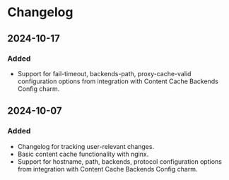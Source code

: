 # Changelog

## 2024-10-17

### Added

- Support for fail-timeout, backends-path, proxy-cache-valid configuration options from integration with Content Cache Backends Config charm.

## 2024-10-07

### Added

- Changelog for tracking user-relevant changes.
- Basic content cache functionality with nginx.
- Support for hostname, path, backends, protocol configuration options from integration with Content Cache Backends Config charm.
